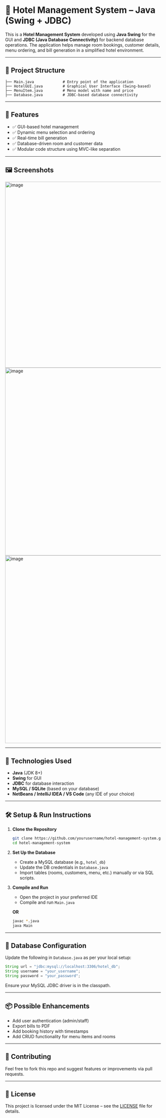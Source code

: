 
# 🏨 Hotel Management System – Java (Swing + JDBC)

This is a **Hotel Management System** developed using **Java Swing** for the GUI and **JDBC (Java Database Connectivity)** for backend database operations. The application helps manage room bookings, customer details, menu ordering, and bill generation in a simplified hotel environment.

---

## 📁 Project Structure

```
├── Main.java             # Entry point of the application
├── HotelGUI.java         # Graphical User Interface (Swing-based)
├── MenuItem.java         # Menu model with name and price
├── Database.java         # JDBC-based database connectivity
```

---

## 🚀 Features

* ✅ GUI-based hotel management
* ✅ Dynamic menu selection and ordering
* ✅ Real-time bill generation
* ✅ Database-driven room and customer data
* ✅ Modular code structure using MVC-like separation

---

## 🖼️ Screenshots

<img width="605" height="600" alt="image" src="https://github.com/user-attachments/assets/3d89a66f-aec9-428d-b274-d6801bd67679" />
<img width="600" height="606" alt="image" src="https://github.com/user-attachments/assets/31f75b48-cea6-4ee2-8c3a-fad324aab2a2" />
<img width="598" height="606" alt="image" src="https://github.com/user-attachments/assets/ac86b0ed-a1eb-4e65-a11c-079f5f4f9e72" />

---

## 🔧 Technologies Used

* **Java** (JDK 8+)
* **Swing** for GUI
* **JDBC** for database interaction
* **MySQL / SQLite** (based on your database)
* **NetBeans / IntelliJ IDEA / VS Code** (any IDE of your choice)

---

## 🛠️ Setup & Run Instructions

1. **Clone the Repository**

   ```bash
   git clone https://github.com/yourusername/hotel-management-system.git
   cd hotel-management-system
   ```

2. **Set Up the Database**

   * Create a MySQL database (e.g., `hotel_db`)
   * Update the DB credentials in `Database.java`
   * Import tables (rooms, customers, menu, etc.) manually or via SQL scripts.

3. **Compile and Run**

   * Open the project in your preferred IDE
   * Compile and run `Main.java`

   **OR**

   ```bash
   javac *.java
   java Main
   ```

---

## 📝 Database Configuration

Update the following in `Database.java` as per your local setup:

```java
String url = "jdbc:mysql://localhost:3306/hotel_db";
String username = "your_username";
String password = "your_password";
```

Ensure your MySQL JDBC driver is in the classpath.

---

## 📦 Possible Enhancements

* Add user authentication (admin/staff)
* Export bills to PDF
* Add booking history with timestamps
* Add CRUD functionality for menu items and rooms

---

## 🤝 Contributing

Feel free to fork this repo and suggest features or improvements via pull requests.

---

## 📜 License

This project is licensed under the MIT License – see the [LICENSE](LICENSE) file for details.
